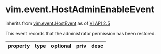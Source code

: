 vim.event.HostAdminEnableEvent
==============================
inherits from [vim.event.HostEvent](docs/vim.event.HostEvent.md)
as of [VI API 2.5](vim.version.md#vim.version.version2)


This event records that the administrator permission has been restored.

| property | type | optional | priv | desc |
|:---------|:-----|:---------|:-----|:-----|


